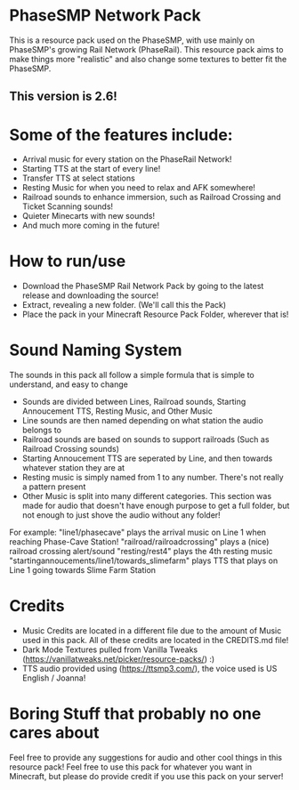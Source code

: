 # PhaseSMP Network Pack
This is a resource pack used on the PhaseSMP, with use mainly on PhaseSMP's growing Rail Network (PhaseRail). This resource pack aims to make things more "realistic" and also change some textures to better fit the PhaseSMP.

## This version is 2.6!

# Some of the features include:
- Arrival music for every station on the PhaseRail Network!
- Starting TTS at the start of every line!
- Transfer TTS at select stations
- Resting Music for when you need to relax and AFK somewhere!
- Railroad sounds to enhance immersion, such as Railroad Crossing and Ticket Scanning sounds!
- Quieter Minecarts with new sounds!
- And much more coming in the future!

# How to run/use
- Download the PhaseSMP Rail Network Pack by going to the latest release and downloading the source!
- Extract, revealing a new folder. (We'll call this the Pack)
- Place the pack in your Minecraft Resource Pack Folder, wherever that is!

# Sound Naming System
The sounds in this pack all follow a simple formula that is simple to understand, and easy to change

 - Sounds are divided between Lines, Railroad sounds, Starting Annoucement TTS, Resting Music, and Other Music
 - Line sounds are then named depending on what station the audio belongs to
 - Railroad sounds are based on sounds to support railroads (Such as Railroad Crossing sounds)
 - Starting Annoucement TTS are seperated by Line, and then towards whatever station they are at
 - Resting music is simply named from 1 to any number. There's not really a pattern present
 - Other Music is split into many different categories. This section was made for audio that doesn't have enough purpose to get a full folder, but not enough to just shove the audio without any folder!

For example:
"line1/phasecave" plays the arrival music on Line 1 when reaching Phase-Cave Station!
"railroad/railroadcrossing" plays a (nice) railroad crossing alert/sound
"resting/rest4" plays the 4th resting music
"startingannoucements/line1/towards_slimefarm" plays TTS that plays on Line 1 going towards Slime Farm Station

# Credits
 - Music Credits are located in a different file due to the amount of Music used in this pack. All of these credits are located in the CREDITS.md file!
 - Dark Mode Textures pulled from Vanilla Tweaks (https://vanillatweaks.net/picker/resource-packs/) :)
 - TTS audio provided using (https://ttsmp3.com/), the voice used is US English / Joanna!

# Boring Stuff that probably no one cares about

Feel free to provide any suggestions for audio and other cool things in this resource pack!
Feel free to use this pack for whatever you want in Minecraft, but please do provide credit if you use this pack on your server!
